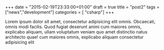 +++
date = "2015-02-19T23:33:00+01:00"
draft = true
title = "post2"
tags = ["news","development"]
categories = [ "csharp"]
+++

Lorem ipsum dolor sit amet, consectetur adipisicing elit omnis. Obcaecati, omnis modi facilis. Quod fugiat deserunt animi cum maiores omnis, explicabo aliquam, ullam voluptatum veniam quo amet distinctio natus architecto quae! cum maiores omnis, explicabo aliquam consectetur adipisicing elit
